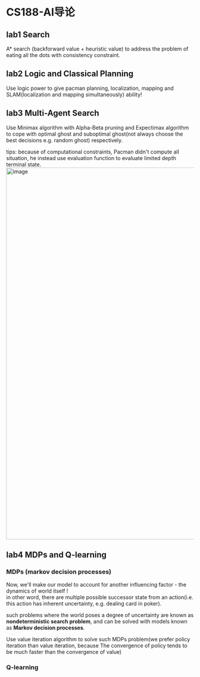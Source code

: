 # CS188-AI导论

## lab1 Search  
A* search (backforward value + heuristic value) to address the problem of eating all the dots with consistency constraint.

## lab2 Logic and Classical Planning  
Use logic power to give pacman planning, localization, mapping and SLAM(localization and mapping simultaneously) ability!

## lab3 Multi-Agent Search
Use Minimax algorithm with Alpha-Beta pruning and Expectimax algorithm to cope with optimal ghost and suboptimal ghost(not always choose the best decisions e.g. random ghost) respectively. 

tips: because of computational constraints, Pacman didn't compute all situation, he instead use evaluation function to evaluate limited depth terminal state. 
<img width="1000" alt="image" src="https://github.com/WJSGDBZ/CS188-Introduction-to-Artificial-Intelligence/assets/50448108/968b0dc2-c473-442b-947d-bdf1dbce019e">

## lab4 MDPs and Q-learning
### MDPs (markov decision processes)
Now, we'll make our model to account for another influencing factor - the dynamics of world itself !   
in other word, there are multiple possible successor state from an action(i.e. this action has inherent uncertainty, e.g. dealing card in poker).

such problems where the world poses a degree of uncertainty are known as **nondeterministic search problem**, and can be solved with models known as **Markov decision processes**.

Use value iteration algorithm to solve such MDPs problem(we prefer policy iteration than value iteration, because The convergence of policy tends to be much faster than the convergence of value)
### Q-learning





